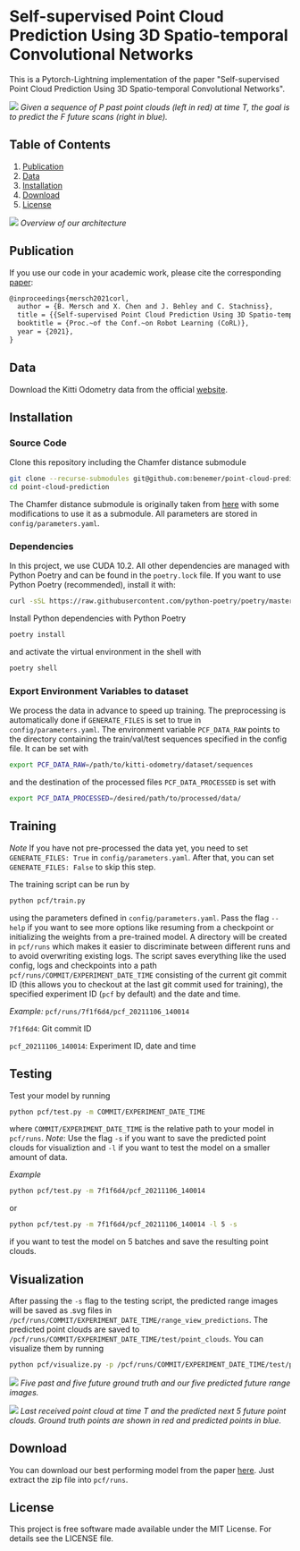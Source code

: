 # Self-supervised Point Cloud Prediction Using 3D Spatio-temporal Convolutional Networks
This is a Pytorch-Lightning implementation of the paper "Self-supervised Point Cloud Prediction Using 3D Spatio-temporal Convolutional Networks".

![](docs/introduction.png)
*Given a sequence of P past point clouds (left in red) at time T, the goal is to predict the F future scans (right in blue).*

## Table of Contents
1. [Publication](#Publication)
2. [Data](#Data)
3. [Installation](#Installation)
4. [Download](#Dwnload)
5. [License](#License)

![](docs/architecture.png)
*Overview of our architecture*

## Publication
If you use our code in your academic work, please cite the corresponding [paper](https://www.ipb.uni-bonn.de/wp-content/papercite-data/pdf/mersch2021corl.pdf):
    
```latex
@inproceedings{mersch2021corl,
  author = {B. Mersch and X. Chen and J. Behley and C. Stachniss},
  title = {{Self-supervised Point Cloud Prediction Using 3D Spatio-temporal Convolutional Networks}},
  booktitle = {Proc.~of the Conf.~on Robot Learning (CoRL)},
  year = {2021},
}
```

## Data
Download the Kitti Odometry data from the official [website](http://www.cvlibs.net/datasets/kitti/eval_odometry.php).

## Installation

### Source Code
Clone this repository including the Chamfer distance submodule
```bash
git clone --recurse-submodules git@github.com:benemer/point-cloud-prediction.git
cd point-cloud-prediction
```

The Chamfer distance submodule is originally taken from [here](https://github.com/chrdiller/pyTorchChamferDistance) with some modifications to use it as a submodule. All parameters are stored in ```config/parameters.yaml```.

### Dependencies
In this project, we use CUDA 10.2. All other dependencies are managed with Python Poetry and can be found in the ```poetry.lock``` file. If you want to use Python Poetry (recommended), install it with:
```bash
curl -sSL https://raw.githubusercontent.com/python-poetry/poetry/master/install-poetry.py | python -
```

Install Python dependencies with Python Poetry
```bash
poetry install
```

and activate the virtual environment in the shell with
```bash
poetry shell
```

### Export Environment Variables to dataset
We process the data in advance to speed up training. The preprocessing is automatically done if ```GENERATE_FILES``` is set to true in ```config/parameters.yaml```. The environment variable ```PCF_DATA_RAW``` points to the directory containing the train/val/test sequences specified in the config file. It can be set with

```bash
export PCF_DATA_RAW=/path/to/kitti-odometry/dataset/sequences
```

and the destination of the processed files ```PCF_DATA_PROCESSED``` is set with

```bash
export PCF_DATA_PROCESSED=/desired/path/to/processed/data/
```

## Training
*Note* If you have not pre-processed the data yet, you need to set ```GENERATE_FILES: True``` in ```config/parameters.yaml```. After that, you can set ```GENERATE_FILES: False``` to skip this step.

The training script can be run by
```bash
python pcf/train.py
```
using the parameters defined in ```config/parameters.yaml```. Pass the flag ```--help``` if you want to see more options like resuming from a checkpoint or initializing the weights from a pre-trained model. A directory will be created in ```pcf/runs``` which makes it easier to discriminate between different runs and to avoid overwriting existing logs. The script saves everything like the used config, logs and checkpoints into a path ```pcf/runs/COMMIT/EXPERIMENT_DATE_TIME``` consisting of the current git commit ID (this allows you to checkout at the last git commit used for training), the specified experiment ID (```pcf``` by default) and the date and time.

*Example:*
```pcf/runs/7f1f6d4/pcf_20211106_140014```

```7f1f6d4```: Git commit ID

```pcf_20211106_140014```: Experiment ID, date and time

## Testing
Test your model by running
```bash
python pcf/test.py -m COMMIT/EXPERIMENT_DATE_TIME
```
where ```COMMIT/EXPERIMENT_DATE_TIME``` is the relative path to your model in ```pcf/runs```. *Note*: Use the flag ```-s``` if you want to save the predicted point clouds for visualiztion and ```-l``` if you want to test the model on a smaller amount of data.

*Example*
```bash
python pcf/test.py -m 7f1f6d4/pcf_20211106_140014
```
or 
```bash
python pcf/test.py -m 7f1f6d4/pcf_20211106_140014 -l 5 -s
```
if you want to test the model on 5 batches and save the resulting point clouds.

## Visualization
After passing the ```-s``` flag to the testing script, the predicted range images will be saved as .svg files in ```/pcf/runs/COMMIT/EXPERIMENT_DATE_TIME/range_view_predictions```. The predicted point clouds are saved to ```/pcf/runs/COMMIT/EXPERIMENT_DATE_TIME/test/point_clouds```. You can visualize them by running
```bash
python pcf/visualize.py -p /pcf/runs/COMMIT/EXPERIMENT_DATE_TIME/test/point_clouds
```

![](docs/predictions.gif)
*Five past and five future ground truth and our five predicted future range images.*

![](docs/qualitative.png)
*Last received point cloud at time T and the predicted next 5 future point clouds. Ground truth points
are shown in red and predicted points in blue.*

## Download
You can download our best performing model from the paper [here](https://www.ipb.uni-bonn.de/html/projects/point-cloud-prediction/pretrained.zip). Just extract the zip file into ```pcf/runs```.

## License
This project is free software made available under the MIT License. For details see the LICENSE file.
